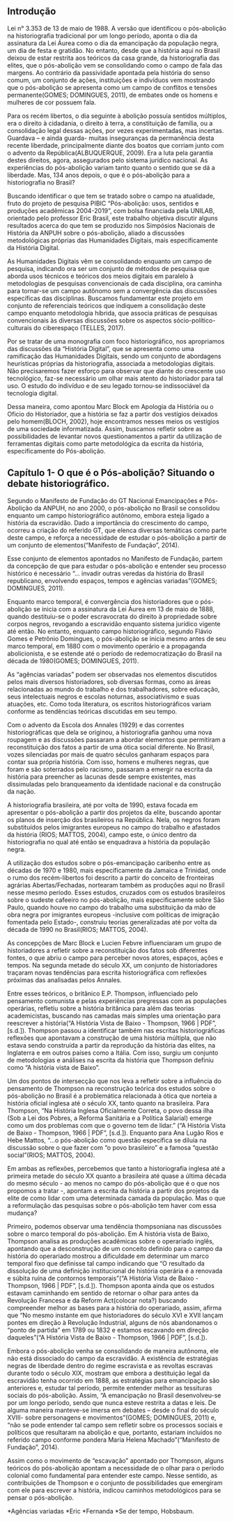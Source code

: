 ## Introdução
	
<p>
Lei n° 3.353 de 13 de maio de 1988. A versão que identificou o pós-abolição na historiografia tradicional por um longo período, aponta o dia da assinatura da Lei Áurea como o dia da emancipação da população negra, um dia de festa e gratidão. No entanto, desde que a história aqui no Brasil deixou de estar restrita aos teóricos da casa grande, da historiografia das elites, que o pós-abolição vem se consolidando como o campo de fala das margens. Ao contrário da passividade apontada pela história do senso comum, um conjunto de ações, instituições e indivíduos vem mostrando que o pós-abolição se apresenta como um campo de conflitos e tensões permanente(GOMES; DOMINGUES, 2011), de embates onde os homens e mulheres de cor possuem fala. 
</p>
<p>
Para os recém libertos, o dia seguinte à abolição possuía sentidos múltiplos, era o direito à cidadania, o direito à terra, a constituição de família, ou a consolidação legal dessas ações, por vezes experimentadas, mas incertas. Guardava – e ainda guarda- muitas inseguranças da permanência desta recente liberdade, principalmente diante dos boatos que corriam junto com o advento da República(ALBUQUERQUE, 2009). Era a luta pela garantia destes direitos, agora, assegurados pelo sistema jurídico nacional. As experiências do pós-abolição variam tanto quanto o sentido que se dá a liberdade. Mas, 134 anos depois, o que é o pós-abolição para a historiografia no Brasil?
</p>
<p>
Buscando identificar o que tem se tratado sobre o campo na atualidade, fruto do projeto de pesquisa PIBIC “Pós-abolição: usos, sentidos e produções acadêmicas 2004-2019”, com bolsa financiada pela UNILAB, orientado pelo professor Eric Brasil, este trabalho objetiva discutir alguns resultados acerca do que tem se produzido nos Simpósios Nacionais de História da ANPUH sobre o pós-abolição, aliado a discussões metodológicas próprias das Humanidades Digitais, mais especificamente da  História Digital. 
</p>
<p>
As Humanidades Digitais vêm se consolidando enquanto um campo de pesquisa, indicando ora ser um conjunto de métodos de pesquisa que aborda usos técnicos e teóricos dos meios digitais em paralelo à metodologias de pesquisas convencionais de cada disciplina, ora caminha para tornar-se um campo autônomo sem a convergência das discussões específicas das disciplinas. Buscamos fundamentar este projeto em conjunto de referenciais teóricos que indiquem a consolidação deste campo enquanto metodologia híbrida, que associa práticas de pesquisas convencionais às diversas discussões sobre os aspectos sócio-político-culturais do ciberespaço (TELLES, 2017). 
</p>
<p>
Por se tratar de uma monografia com foco historiográfico, nos apropriamos das discussões da “História Digital”, que se apresenta como uma ramificação das Humanidades Digitais, sendo um conjunto de abordagens heurísticas próprias da historiografia, associada a metodologias digitais. Não precisaremos fazer esforço para observar que diante do crescente uso tecnológico, faz-se necessário um olhar mais atento do historiador para tal uso. O estudo do indivíduo e de seu legado tornou-se indissociável da tecnologia digital.
</p>


<p>
Dessa maneira, como apontou Marc Block em Apologia da História ou o Oficio do Historiador, que a história se faz a partir dos vestígios deixados pelo homem(BLOCH, 2002), hoje encontramos nesses meios os vestígios de uma sociedade informatizada. Assim, buscamos refletir sobre as possibilidades de levantar novos questionamentos a partir da utilização de ferramentas digitais como parte metodológica da escrita da história, especificamente do Pós-abolição.
</p>

## Capítulo 1- O que é o Pós-abolição? Situando o debate historiográfico.

<p>
Segundo o Manifesto de Fundação do GT Nacional Emancipações e Pós-Abolição da ANPUH, no ano 2000, o pós-abolição no Brasil se consolidou enquanto um campo historiográfico autônomo, embora esteja ligado a história da escravidão. Dado a importância do crescimento do campo, ocorreu a criação do referido GT, que elenca diversas temáticas como parte deste campo, e reforça a necessidade de estudar o pós-abolição a partir de um conjunto de elementos(“Manifesto de Fundação”, 2014). 
</p>
<p>
Esse conjunto de elementos apontados no Manifesto de Fundação, partem da concepção de que para estudar o pós-abolição e entender seu processo histórico é necessário “... invadir outras veredas da história do Brasil republicano, envolvendo espaços, tempos e agências variadas”(GOMES; DOMINGUES, 2011).
</p>

<p>
Enquanto marco temporal, é convergência dos historiadores que o pós-abolição se inicia com a assinatura da Lei Áurea em 13 de maio de 1888, quando destituiu-se o poder escravocrata do direito à propriedade sobre corpos negros, revogando a escravidão enquanto sistema jurídico vigente até então. No entanto, enquanto campo historiográfico, segundo Flávio Gomes e Petrônio Domingues, o pós-abolição se inicia mesmo antes de seu marco temporal, em 1880 com o movimento operário e a propaganda abolicionista, e se estende até o período de redemocratização do Brasil na década de 1980(GOMES; DOMINGUES, 2011). 
</p>
<p>
As “agências variadas” podem ser observadas nos elementos discutidos pelos mais diversos historiadores, sob diversas formas, como as áreas relacionadas ao mundo do trabalho e dos trabalhadores, sobre educação, seus intelectuais negros e escolas noturnas, associativismo e suas atuações, etc. Como toda literatura, os escritos historiográficos variam conforme as tendências teóricas discutidas em seu tempo. 
</p>
<p>
Com o advento da Escola dos Annales (1929) e das correntes historiográficas que dela se originou, a historiografia ganhou uma nova roupagem e as discussões passaram a abordar elementos que permitiram a reconstituição dos  fatos a partir de uma ótica social diferente. No Brasil, vozes silenciadas por mais de quatro séculos ganharam espaços para contar sua própria história. Com isso, homens e mulheres negras, que foram e são soterrados pelo racismo, passaram a emergir na escrita da história para preencher as lacunas desde sempre existentes, mas dissimuladas pelo branqueamento da identidade nacional e da construção da nação. 
</p>
<p>
A historiografia brasileira, até por volta de 1990, estava focada em apresentar o pós-abolição a partir dos projetos da elite, buscando apontar os planos de inserção dos brasileiros na República. Nela, os negros foram substituídos pelos imigrantes europeus no campo do trabalho e afastados da história (RIOS; MATTOS, 2004), campo este, o único dentro da historiografia no qual até então se enquadrava a história da população negra. 
</p>
<p>
A utilização dos estudos sobre o pós-emancipação caribenho entre as décadas de 1970 e 1980, mais especificamente da Jamaica e Trinidad, onde o rumo dos recém-libertos foi descrito a partir do conceito de fronteiras agrárias Abertas/Fechadas, nortearam também as produções aqui no Brasil nesse mesmo período.  Esses estudos, cruzados com os estudos brasileiros sobre o sudeste cafeeiro no pós-abolição, mais especificamente sobre São Paulo, quando houve no campo do trabalho uma substituição da mão de obra negra por imigrantes europeus -inclusive com políticas de imigração fomentada pelo Estado-, construiu teorias  generalizadas até por volta da década de 1990 no Brasil(RIOS; MATTOS, 2004).
</p>
<p>
As concepções de Marc Block e Lucien Febvre influenciaram um grupo de historiadores a refletir sobre a reconstituição dos fatos sob diferentes fontes, o que abriu o campo para perceber novos atores, espaços, ações e tempos. Na segunda metade do século XX, um conjunto de historiadores traçaram novas tendências para escrita historiográfica com reflexões próximas das analisadas pelos Annales. 
</p>
<p>
Entre esses teóricos, o britânico E.P. Thompson, influenciado pelo pensamento comunista e pelas experiências pregressas com as populações operárias, refletiu sobre a história britânica para além das teorias academicistas, buscando nas camadas mais simples uma orientação para reescrever a história(“A História Vista de Baixo - Thompson, 1966 | PDF”, [s.d.]). Thompson passou a identificar também nas escritas historiográficas reflexões que apontavam a construção de uma história múltipla, que não estava sendo construída a partir da reprodução da história das elites, na Inglaterra e em outros países como a Itália. Com isso, surgiu um conjunto de metodologias e análises na escrita da história que Thompson definiu como “A história vista de Baixo”.
</p>
<p>
Um dos pontos de intersecção que nos leva a refletir sobre a influência do pensamento de Thompson na reconstrução teórica dos estudos sobre o pós-abolição no Brasil é a problemática relacionada à ótica que norteia a história oficial inglesa até o século XX, tanto quanto na brasileira. Para Thompson, “Na História Inglesa Oficialmente Correta, o povo dessa ilha (Sob a Lei dos Pobres, a Reforma Sanitária e a Política Salarial) emerge como um dos problemas com que o governo tem de lidar.” (“A História Vista de Baixo - Thompson, 1966 | PDF”, [s.d.]). Enquanto para Ana Lugão Rios e Hebe Mattos, “...o pós-abolição como questão específica se diluía na discussão sobre o que fazer com “o povo brasileiro” e a famosa “questão social”(RIOS; MATTOS, 2004). 
</p>
<p>
Em ambas as reflexões, percebemos que tanto a historiografia inglesa até a primeira metade do século XX quanto a brasileira até quase a última década do mesmo século - ao menos no campo do pós-abolição que é o que nos propomos a tratar -, apontam a escrita da história a partir dos projetos da elite de como lidar com uma determinada camada da população. Mas o que a reformulação das pesquisas sobre o pós-abolição tem haver com essa mudança?
</p>
<p>
Primeiro, podemos observar uma tendência thompsoniana nas discussões sobre o marco temporal do pós-abolição. Em A história vista de Baixo, Thompson analisa as produções acadêmicas sobre o operariado inglês, apontando que a desconstrução de um conceito definido para o campo da história do operariado mostrou a dificuldade em determinar um marco temporal fixo que definisse tal campo indicando que “O resultado da dissolução de uma definição institucional de história operária é a renovada e súbita ruína de contornos temporais”(“A História Vista de Baixo - Thompson, 1966 | PDF”, [s.d.]). Thompson aponta ainda que os estudos estavam caminhando em sentido de retornar o olhar para antes da Revolução Francesa e da Reform Act(colocar nota?) buscando compreender melhor as bases para a história do operariado, assim, afirma que “No mesmo instante em que historiadores do século XVI e XVII lançam pontes em direção à Revolução Industrial, alguns de nós abandonamos o “ponto de partida” em 1789 ou 1832 e estamos escavando em direção daqueles”(“A História Vista de Baixo - Thompson, 1966 | PDF”, [s.d.]).
</p>
<p>
Embora o pós-abolição venha se consolidando de maneira autônoma, ele não está dissociado do campo da escravidão. A existência de estratégias negras de liberdade dentro do regime escravista e as revoltas escravas durante todo o século XIX, mostram que embora a destituição legal da escravidão tenha ocorrido em 1888, as estratégias para emancipação são anteriores e, estudar tal período, permite entender melhor as tessituras sociais do pós-abolição. Assim, “A emancipação no Brasil desenvolveu-se por um longo período, sendo que nunca esteve restrita a datas e leis. De alguma maneira manteve-se imersa em debates – desde o final do século XVIII- sobre personagens e movimentos”(GOMES; DOMINGUES, 2011) e, “não se pode entender tal campo sem refletir sobre os processos sociais e políticos que resultaram na abolição e que, portanto, estariam incluídos no referido campo conforme pondera Maria Helena Machado”(“Manifesto de Fundação”, 2014).
</p>
<p>
Assim como o movimento de “escavação” apontado por Thompson, alguns teóricos do pós-abolição apontam a necessidade de o olhar para o período colonial como fundamental para entender este campo. Nesse sentido, as contribuições de Thompson e o conjunto de possibilidades que emergiram com ele para escrever a história, indicou caminhos metodológicos para se pensar o pós-abolição.
</p>

*Agências variadas
*Eric
*Fernanda
*Se der tempo, Hobsbaum.
